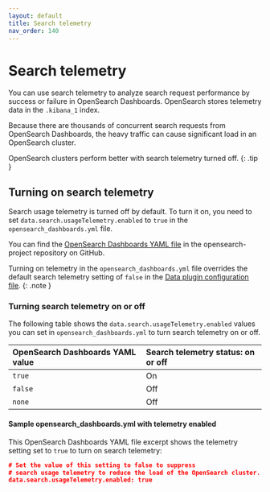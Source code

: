 ```yaml
---
layout: default
title: Search telemetry
nav_order: 140
---
```


# Search telemetry

You can use search telemetry to analyze search request performance by success or failure in OpenSearch Dashboards. OpenSearch stores telemetry data in the `.kibana_1` index.

Because there are thousands of concurrent search requests from OpenSearch Dashboards, the heavy traffic can cause significant load in an OpenSearch cluster.

OpenSearch clusters perform better with search telemetry turned off.
{: .tip }

## Turning on search telemetry

Search usage telemetry is turned off by default. To turn it on, you need to set `data.search.usageTelemetry.enabled` to `true` in the `opensearch_dashboards.yml` file.

You can find the [OpenSearch Dashboards YAML file](https://github.com/opensearch-project/OpenSearch-Dashboards/blob/main/config/opensearch_dashboards.yml) in the opensearch-project repository on GitHub.

Turning on telemetry in the `opensearch_dashboards.yml` file overrides the default search telemetry setting of `false` in the [Data plugin configuration file](https://github.com/opensearch-project/OpenSearch-Dashboards/blob/main/src/plugins/data/config.ts).
{: .note }

### Turning search telemetry on or off

The following table shows the `data.search.usageTelemetry.enabled` values you can set in `opensearch_dashboards.yml` to turn search telemetry on or off.

| OpenSearch Dashboards YAML value | Search telemetry status: on or off |
| :------------------------------- | :--------------------------------- |
| `true`                           | On                                 |
| `false`                          | Off                                |
| `none`                           | Off                                |

#### Sample opensearch_dashboards.yml with telemetry enabled

This OpenSearch Dashboards YAML file excerpt shows the telemetry setting set to `true` to turn on search telemetry:

```json
# Set the value of this setting to false to suppress
# search usage telemetry to reduce the load of the OpenSearch cluster.
data.search.usageTelemetry.enabled: true
```

